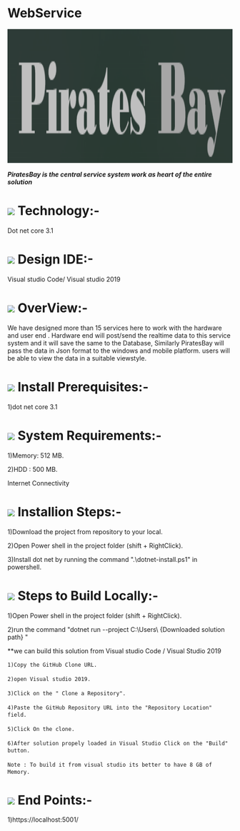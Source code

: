 # WebService  
<img width="960" style="align-content: center;" height="300" src="https://github.com/GangOf7/WebServiceBackend/blob/master/Banner.png?raw=true"/>

  ***PiratesBay is the central service system work as heart of the entire solution***

# <img src="https://img.icons8.com/dotty/80/000000/relay-home-automation.png"/> Technology:-
Dot net core 3.1 

# <img src="https://img.icons8.com/cotton/64/000000/laptop-coding.png"/> Design IDE:-
Visual studio Code/ Visual studio 2019

# <img src="https://img.icons8.com/nolan/96/futures.png"/> OverView:-

We have designed more than 15 services here to work with the hardware and user end . 
Hardware end will post/send the realtime data to this service system and it will save the same to the Database,
Similarly PiratesBay will pass the data in Json format to the windows and mobile platform.
users will be able to view the data in a suitable viewstyle.

# <img src="https://img.icons8.com/fluent/96/000000/requirement.png"/> Install Prerequisites:-
  1)dot net core 3.1
  
# <img src="https://img.icons8.com/nolan/96/system-task.png"/>  System Requirements:-
  
  1)Memory: 512 MB.
  
  2)HDD : 500 MB.
  
  Internet Connectivity
  
# <img src="https://img.icons8.com/cotton/64/000000/installing-updates.png"/> Installion Steps:-

  1)Download the project from repository to your local.
  
  2)Open Power shell in the project folder (shift + RightClick).
  
  3)Install dot net by running the command ".\dotnet-install.ps1"  in powershell.
  
# <img src="https://img.icons8.com/officel/80/000000/code.png"/> Steps to Build Locally:- 

  1)Open Power shell in the project folder (shift + RightClick).
  
  2)run the command "dotnet run --project C:\Users\ {Downloaded solution path} "
  
  **we can build this solution from Visual studio Code / Visual Studio 2019
  
    1)Copy the GitHub Clone URL.
    
    2)open Visual studio 2019.
    
    3)Click on the " Clone a Repository".
    
    4)Paste the GitHub Repository URL into the "Repository Location" field.
    
    5)Click On the clone.
    
    6)After solution propely loaded in Visual Studio Click on the "Build" button.
    
    Note : To build it from visual studio its better to have 8 GB of Memory.
    
  
# <img src="https://img.icons8.com/nolan/96/code.png"/> End Points:-

  1)https://localhost:5001/
  
  
  

  

